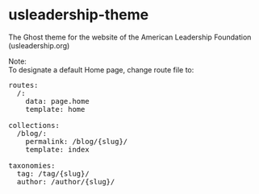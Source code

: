 # usleadership-theme
The Ghost theme for the website of the American Leadership Foundation (usleadership.org)

Note:
<br/>
To designate a default Home page, change route file to:
<pre>
routes:
  /:
    data: page.home
    template: home

collections:
  /blog/:
    permalink: /blog/{slug}/
    template: index

taxonomies:
  tag: /tag/{slug}/
  author: /author/{slug}/
</pre>
